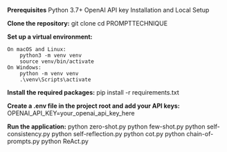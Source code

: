 **Prerequisites**
    Python 3.7+
    OpenAI API key
    Installation and Local Setup
    
**Clone the repository:**
    git clone 
    cd PROMPTTECHNIQUE
    
**Set up a virtual environment:**

    On macOS and Linux:
        python3 -m venv venv
        source venv/bin/activate
    On Windows:
        python -m venv venv
        .\venv\Scripts\activate

**Install the required packages:**
    pip install -r requirements.txt

**Create a .env file in the project root and add your API keys:**
    OPENAI_API_KEY=your_openai_api_key_here

**Run the application:**
    python zero-shot.py
    python few-shot.py
    python self-consistency.py
    python self-reflection.py
    python cot.py
    python chain-of-prompts.py
    python ReAct.py

